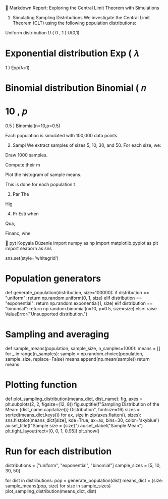 📄 Markdown Report: Exploring the Central Limit Theorem with Simulations
1. Simulating Sampling Distributions
We investigate the Central Limit Theorem (CLT) using the following population distributions:

Uniform distribution 
𝑈
(
0
,
1
)
U(0,1)

Exponential distribution 
Exp
(
𝜆
=
1
)
Exp(λ=1)

Binomial distribution 
Binomial
(
𝑛
=
10
,
𝑝
=
0.5
)
Binomial(n=10,p=0.5)

Each population is simulated with 100,000 data points.

2. Sampl
We extract samples of sizes 5, 10, 30, and 50. For each size, we:

Draw 1000 samples.

Compute their m

Plot the histogram of sample means.

This is done for each population t

3. Par
The

Hig

4. Pr
Esti when

Qua,

Financ, whe

🐍
pyt
Kopyala
Düzenle
import numpy as np
import matplotlib.pyplot as plt
import seaborn as sns

sns.set(style='whitegrid')

# Population generators
def generate_population(distribution, size=100000):
    if distribution == "uniform":
        return np.random.uniform(0, 1, size)
    elif distribution == "exponential":
        return np.random.exponential(1, size)
    elif distribution == "binomial":
        return np.random.binomial(n=10, p=0.5, size=size)
    else:
        raise ValueError("Unsupported distribution.")

# Sampling and averaging
def sample_means(population, sample_size, n_samples=1000):
    means = []
    for _ in range(n_samples):
        sample = np.random.choice(population, sample_size, replace=False)
        means.append(np.mean(sample))
    return means

# Plotting function
def plot_sampling_distribution(means_dict, dist_name):
    fig, axes = plt.subplots(2, 2, figsize=(12, 8))
    fig.suptitle(f"Sampling Distribution of the Mean: {dist_name.capitalize()} Distribution", fontsize=16)
    sizes = sorted(means_dict.keys())
    for ax, size in zip(axes.flatten(), sizes):
        sns.histplot(means_dict[size], kde=True, ax=ax, bins=30, color='skyblue')
        ax.set_title(f"Sample size = {size}")
        ax.set_xlabel("Sample Mean")
    plt.tight_layout(rect=[0, 0, 1, 0.95])
    plt.show()

# Run for each distribution
distributions = ["uniform", "exponential", "binomial"]
sample_sizes = [5, 10, 30, 50]

for dist in distributions:
    pop = generate_population(dist)
    means_dict = {size: sample_means(pop, size) for size in sample_sizes}
    plot_sampling_distribution(means_dict, dist)
